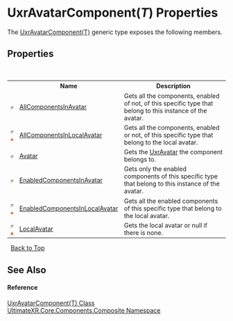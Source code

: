 # UxrAvatarComponent(*T*) Properties
 

The <a href="T_UltimateXR_Core_Components_Composite_UxrAvatarComponent_1">UxrAvatarComponent(T)</a> generic type exposes the following members.


## Properties
&nbsp;<table><tr><th></th><th>Name</th><th>Description</th></tr><tr><td>![Public property](media/pubproperty.gif "Public property")</td><td><a href="P_UltimateXR_Core_Components_Composite_UxrAvatarComponent_1_AllComponentsInAvatar">AllComponentsInAvatar</a></td><td>
Gets all the components, enabled of not, of this specific type that belong to this instance of the avatar.</td></tr><tr><td>![Public property](media/pubproperty.gif "Public property")![Static member](media/static.gif "Static member")</td><td><a href="P_UltimateXR_Core_Components_Composite_UxrAvatarComponent_1_AllComponentsInLocalAvatar">AllComponentsInLocalAvatar</a></td><td>
Gets all the components, enabled or not, of this specific type that belong to the local avatar.</td></tr><tr><td>![Public property](media/pubproperty.gif "Public property")</td><td><a href="P_UltimateXR_Core_Components_Composite_UxrAvatarComponent_1_Avatar">Avatar</a></td><td>
Gets the <a href="T_UltimateXR_Avatar_UxrAvatar">UxrAvatar</a> the component belongs to.</td></tr><tr><td>![Public property](media/pubproperty.gif "Public property")</td><td><a href="P_UltimateXR_Core_Components_Composite_UxrAvatarComponent_1_EnabledComponentsInAvatar">EnabledComponentsInAvatar</a></td><td>
Gets only the enabled components of this specific type that belong to this instance of the avatar.</td></tr><tr><td>![Public property](media/pubproperty.gif "Public property")![Static member](media/static.gif "Static member")</td><td><a href="P_UltimateXR_Core_Components_Composite_UxrAvatarComponent_1_EnabledComponentsInLocalAvatar">EnabledComponentsInLocalAvatar</a></td><td>
Gets all the enabled components of this specific type that belong to the local avatar.</td></tr><tr><td>![Public property](media/pubproperty.gif "Public property")![Static member](media/static.gif "Static member")</td><td><a href="P_UltimateXR_Core_Components_Composite_UxrAvatarComponent_1_LocalAvatar">LocalAvatar</a></td><td>
Gets the local avatar or null if there is none.</td></tr></table>&nbsp;
<a href="#uxravatarcomponent(*t*)-properties">Back to Top</a>

## See Also


#### Reference
<a href="T_UltimateXR_Core_Components_Composite_UxrAvatarComponent_1">UxrAvatarComponent(T) Class</a><br /><a href="N_UltimateXR_Core_Components_Composite">UltimateXR.Core.Components.Composite Namespace</a><br />